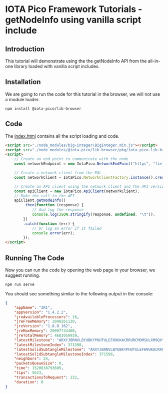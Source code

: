 # IOTA Pico Framework Tutorials - getNodeInfo using vanilla script include

## Introduction

This tutorial will demonstrate using the the getNodeInfo API from the all-in-one library loaded with vanilla script includes.

## Installation

We are going to run the code for this tutorial in the browser, we will not use a module loader.

```shell
npm install @iota-pico/lib-browser
```

## Code

The [index.html](./index.html) contains all the script loading and code.

```html
<script src="./node_modules/big-integer/BigInteger.min.js"></script>
<script src="./node_modules/@iota-pico/lib-browser/pkg/iota-pico-lib-browser.min.js"></script>
<script>
    // Create an end point to communicate with the node
    const networkEndpoint = new IotaPico.NetworkEndPoint("https", "field.carriota.com", 443);

    // Create a network client from the PAL
    const networkClient = IotaPico.NetworkClientFactory.instance().create("default", networkEndpoint);

    // Create an API client using the network client and the API version
    const apiClient = new IotaPico.ApiClient(networkClient);
    // Make the call to the API
    apiClient.getNodeInfo()
        .then(function (response) {
            // And log the response
            console.log(JSON.stringify(response, undefined, "\t"));
        })
        .catch(function (err) {
            // Or log an error if it failed
            console.error(err);
        });
</script>
```

## Running The Code

Now you can run the code by opening the web page in your browser, we suggest running.

```shell
npm run serve
```
You should see something similar to the following output in the console:

```json
{
	"appName": "IRI",
	"appVersion": "1.4.2.2",
	"jreAvailableProcessors": 16,
	"jreFreeMemory": 2048261130,
	"jreVersion": "1.8.0_162",
	"jreMaxMemory": 20997734400,
	"jreTotalMemory": 4683050939,
	"latestMilestone": "ARXYJBRNVLBYUBKYPHUTULEFH9UKACRRURCMOMSULXM9QXYNGIHNJCZUFJ9FXT9BSVCPIADYHRSVZ9999",
	"latestMilestoneIndex": 371598,
	"latestSolidSubtangleMilestone": "ARXYJBRNVLBYUBKYPHUTULEFH9UKACRRURCMOMSULXM9QXYNGIHNJCZUFJ9FXT9BSVCPIADYHRSVZ9999",
	"latestSolidSubtangleMilestoneIndex": 371598,
	"neighbors": 24,
	"packetsQueueSize": 0,
	"time": 1520838793609,
	"tips": 5623,
	"transactionsToRequest": 232,
	"duration": 0
}
```

